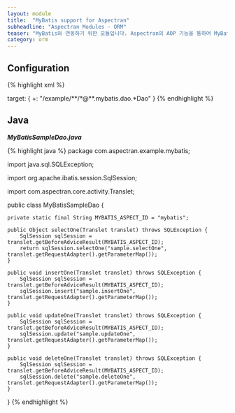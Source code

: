 ```yaml
---
layout: module
title:  "MyBatis support for Aspectran"
subheadline: "Aspectran Modules - ORM"
teaser: "MyBatis와 연동하기 위한 모듈입니다. Aspectran의 AOP 기능을 통하여 MyBatis 트랜잭션(transaction)을 완벽히 처리할 수 있습니다."
category: orm
---
```


## Configuration

{% highlight xml %}
<bean id="sqlSessionFactory" class="com.aspectran.support.orm.mybatis.SqlSessionFactoryBean" scope="singleton">
    <property>
        <item name="configLocation" value="/WEB-INF/mybatis/mybatis-configuration.xml"/>
    </property>
</bean>

<bean id="sqlSessionTransactionAdvice" class="com.aspectran.support.orm.ibatis.SqlSessionTransactionAdvice" scope="prototype">
    <constructor>
        <argument>
            <item><reference bean="sqlSessionFactory"/></item>
        </argument>
    </constructor>
</bean>

<aspect id="mybatis">
    <joinpoint scope="translet">
        <pointcut>
            target: {
              +: "/example/**/*@**.mybatis.dao.*Dao"
            }
        </pointcut>
    </joinpoint>
    <advice bean="sqlSessionTransactionAdvice">
        <before>
            <action method="open"/>
        </before>
        <after>
            <action method="commit"/>
        </after>
        <finally>
            <action method="close"/>
        </finally>
      </advice>
</aspect>
{% endhighlight %}

## Java

***MyBatisSampleDao.java***

{% highlight java %}
package com.aspectran.example.mybatis;

import java.sql.SQLException;

import org.apache.ibatis.session.SqlSession;

import com.aspectran.core.activity.Translet;

public class MyBatisSampleDao {

	private static final String MYBATIS_ASPECT_ID = "mybatis";

	public Object selectOne(Translet translet) throws SQLException {
		SqlSession sqlSession = translet.getBeforeAdviceResult(MYBATIS_ASPECT_ID);
		return sqlSession.selectOne("sample.selectOne", translet.getRequestAdapter().getParameterMap());
	}

	public void insertOne(Translet translet) throws SQLException {
		SqlSession sqlSession = translet.getBeforeAdviceResult(MYBATIS_ASPECT_ID);
		sqlSession.insert("sample.insertOne", translet.getRequestAdapter().getParameterMap());
	}

	public void updateOne(Translet translet) throws SQLException {
		SqlSession sqlSession = translet.getBeforeAdviceResult(MYBATIS_ASPECT_ID);
		sqlSession.update("sample.updateOne", translet.getRequestAdapter().getParameterMap());
	}

	public void deleteOne(Translet translet) throws SQLException {
		SqlSession sqlSession = translet.getBeforeAdviceResult(MYBATIS_ASPECT_ID);
		sqlSession.delete("sample.deleteOne", translet.getRequestAdapter().getParameterMap());
	}

}
{% endhighlight %}
